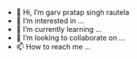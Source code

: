 - 👋 Hi, I’m garv pratap singh rautela
- 👀 I’m interested in ...
- 🌱 I’m currently learning ...
- 💞️ I’m looking to collaborate on ...
- 📫 How to reach me ...

<!---
garv1garv/garv1garv is a ✨ special ✨ repository because its `README.md` (this file) appears on your GitHub profile.
You can click the Preview link to take a look at your changes.
--->
